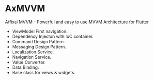 # AxMVVM
Affixal MVVM - Powerful and easy to use MVVM Architecture for Flutter

- ViewModel First navigation.
- Dependency Injecton with IoC container.
- Command Design Pattern.
- Messaging Design Pattern.
- Localization Service.
- Navigation Service.
- Value Converter.
- Data Binding.
- Base class for views & widgets.
